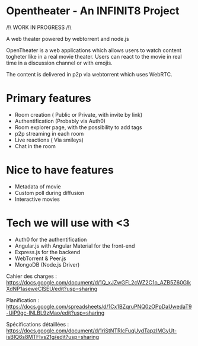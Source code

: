 # Opentheater - An INFINIT8 Project

/!\ WORK IN PROGRESS /!\

A web theater powered by webtorrent and node.js


OpenTheater is a web applications which allows users to watch content togheter like in a real movie theater. Users can react to the movie in real time in a discussion channel or with emojis.

The content is delivered in p2p via webtorrent which uses WebRTC.

# Primary features

* Room creation ( Public or Private, with invite by link)
* Authentification (Probably via Auth0)
* Room explorer page, with the possibility to add tags
* p2p streaming in each room
* Live reactions ( Via smileys)
* Chat in the room

# Nice to have features
* Metadata of movie
* Custom poll during diffusion
* Interactive movies

# Tech we will use with <3

* Auth0 for the authentification
* Angular.js with Angular Material for the front-end
* Express.js for the backend
* WebTorrent & Peer.js
* MongoDB (Node.js Driver)

Cahier des charges : https://docs.google.com/document/d/1Q_xJZwGFL2cWZ2C1o_AZB5Z60GlkXdNP1aseweClSEU/edit?usp=sharing

Planification : https://docs.google.com/spreadsheets/d/1Cx1BZqruPNQ0zOPpDaUwedaT9-UiP9gc-lNLBL9zMao/edit?usp=sharing

Spécifications détaillées : https://docs.google.com/document/d/1riStNTRIcFuqUydTapzIMGyUt-isBIQ6s8MTFlvs21g/edit?usp=sharing
